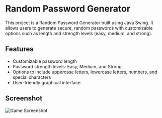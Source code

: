 # Random Password Generator

This project is a Random Password Generator built using Java Swing. It allows users to generate secure, random passwords with customizable options such as length and strength levels (easy, medium, and strong).

## Features
- Customizable password length
- Password strength levels: Easy, Medium, and Strong
- Options to include uppercase letters, lowercase letters, numbers, and special characters
- User-friendly graphical interface


## Screenshot

![Game Screenshot](Screenshots/IMG_20240719_12222440.jpeg)
